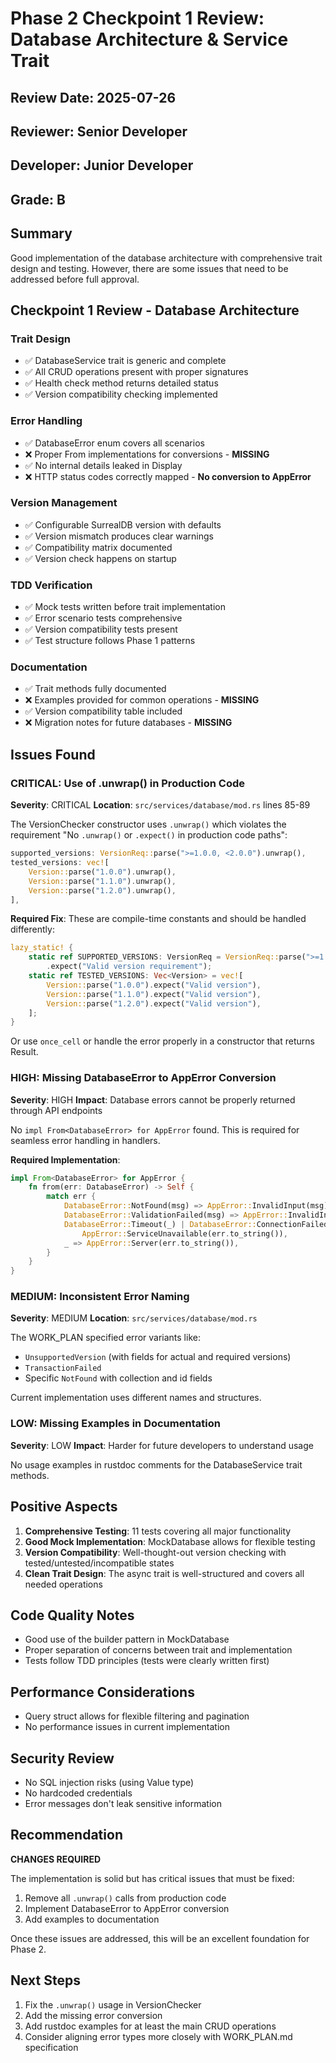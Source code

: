 # Phase 2 Checkpoint 1 Review: Database Architecture & Service Trait

## Review Date: 2025-07-26
## Reviewer: Senior Developer
## Developer: Junior Developer
## Grade: B

## Summary
Good implementation of the database architecture with comprehensive trait design and testing. However, there are some issues that need to be addressed before full approval.

## Checkpoint 1 Review - Database Architecture

### Trait Design
- ✅ DatabaseService trait is generic and complete
- ✅ All CRUD operations present with proper signatures
- ✅ Health check method returns detailed status
- ✅ Version compatibility checking implemented

### Error Handling
- ✅ DatabaseError enum covers all scenarios
- ❌ Proper From implementations for conversions - **MISSING**
- ✅ No internal details leaked in Display
- ❌ HTTP status codes correctly mapped - **No conversion to AppError**

### Version Management
- ✅ Configurable SurrealDB version with defaults
- ✅ Version mismatch produces clear warnings
- ✅ Compatibility matrix documented
- ✅ Version check happens on startup

### TDD Verification
- ✅ Mock tests written before trait implementation
- ✅ Error scenario tests comprehensive
- ✅ Version compatibility tests present
- ✅ Test structure follows Phase 1 patterns

### Documentation
- ✅ Trait methods fully documented
- ❌ Examples provided for common operations - **MISSING**
- ✅ Version compatibility table included
- ❌ Migration notes for future databases - **MISSING**

## Issues Found

### CRITICAL: Use of .unwrap() in Production Code
**Severity**: CRITICAL
**Location**: `src/services/database/mod.rs` lines 85-89

The VersionChecker constructor uses `.unwrap()` which violates the requirement "No `.unwrap()` or `.expect()` in production code paths":
```rust
supported_versions: VersionReq::parse(">=1.0.0, <2.0.0").unwrap(),
tested_versions: vec![
    Version::parse("1.0.0").unwrap(),
    Version::parse("1.1.0").unwrap(),
    Version::parse("1.2.0").unwrap(),
],
```

**Required Fix**: These are compile-time constants and should be handled differently:
```rust
lazy_static! {
    static ref SUPPORTED_VERSIONS: VersionReq = VersionReq::parse(">=1.0.0, <2.0.0")
        .expect("Valid version requirement");
    static ref TESTED_VERSIONS: Vec<Version> = vec![
        Version::parse("1.0.0").expect("Valid version"),
        Version::parse("1.1.0").expect("Valid version"),
        Version::parse("1.2.0").expect("Valid version"),
    ];
}
```
Or use `once_cell` or handle the error properly in a constructor that returns Result.

### HIGH: Missing DatabaseError to AppError Conversion
**Severity**: HIGH
**Impact**: Database errors cannot be properly returned through API endpoints

No `impl From<DatabaseError> for AppError` found. This is required for seamless error handling in handlers.

**Required Implementation**:
```rust
impl From<DatabaseError> for AppError {
    fn from(err: DatabaseError) -> Self {
        match err {
            DatabaseError::NotFound(msg) => AppError::InvalidInput(msg),
            DatabaseError::ValidationFailed(msg) => AppError::InvalidInput(msg),
            DatabaseError::Timeout(_) | DatabaseError::ConnectionFailed(_) => 
                AppError::ServiceUnavailable(err.to_string()),
            _ => AppError::Server(err.to_string()),
        }
    }
}
```

### MEDIUM: Inconsistent Error Naming
**Severity**: MEDIUM
**Location**: `src/services/database/mod.rs`

The WORK_PLAN specified error variants like:
- `UnsupportedVersion` (with fields for actual and required versions)
- `TransactionFailed`
- Specific `NotFound` with collection and id fields

Current implementation uses different names and structures.

### LOW: Missing Examples in Documentation
**Severity**: LOW
**Impact**: Harder for future developers to understand usage

No usage examples in rustdoc comments for the DatabaseService trait methods.

## Positive Aspects
1. **Comprehensive Testing**: 11 tests covering all major functionality
2. **Good Mock Implementation**: MockDatabase allows for flexible testing
3. **Version Compatibility**: Well-thought-out version checking with tested/untested/incompatible states
4. **Clean Trait Design**: The async trait is well-structured and covers all needed operations

## Code Quality Notes
- Good use of the builder pattern in MockDatabase
- Proper separation of concerns between trait and implementation
- Tests follow TDD principles (tests were clearly written first)

## Performance Considerations
- Query struct allows for flexible filtering and pagination
- No performance issues in current implementation

## Security Review
- No SQL injection risks (using Value type)
- No hardcoded credentials
- Error messages don't leak sensitive information

## Recommendation
**CHANGES REQUIRED**

The implementation is solid but has critical issues that must be fixed:
1. Remove all `.unwrap()` calls from production code
2. Implement DatabaseError to AppError conversion
3. Add examples to documentation

Once these issues are addressed, this will be an excellent foundation for Phase 2.

## Next Steps
1. Fix the `.unwrap()` usage in VersionChecker
2. Add the missing error conversion
3. Add rustdoc examples for at least the main CRUD operations
4. Consider aligning error types more closely with WORK_PLAN.md specification